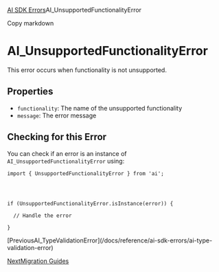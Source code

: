 [AI SDK Errors](/docs/reference/ai-sdk-errors)AI_UnsupportedFunctionalityError

Copy markdown

# AI_UnsupportedFunctionalityError

This error occurs when functionality is not unsupported.

## Properties

  * `functionality`: The name of the unsupported functionality
  * `message`: The error message

## Checking for this Error

You can check if an error is an instance of `AI_UnsupportedFunctionalityError`
using:

    
    
    import { UnsupportedFunctionalityError } from 'ai';
    
    
    
    
    if (UnsupportedFunctionalityError.isInstance(error)) {
    
      // Handle the error
    
    }

[PreviousAI_TypeValidationError](/docs/reference/ai-sdk-errors/ai-type-
validation-error)

[NextMigration Guides](/docs/migration-guides)

